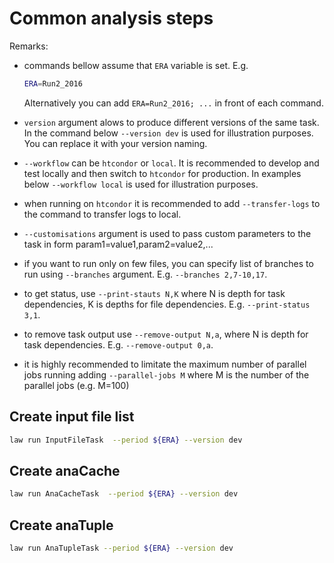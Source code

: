 # Common analysis steps

Remarks:

- commands bellow assume that `ERA` variable is set. E.g.
    ```sh
    ERA=Run2_2016
    ```
    Alternatively you can add `ERA=Run2_2016; ...` in front of each command.

- `version` argument alows to produce different versions of the same task. In the command below `--version dev` is used for illustration purposes. You can replace it with your version naming.
- `--workflow` can be `htcondor` or `local`. It is recommended to develop and test locally and then switch to `htcondor` for production. In examples below `--workflow local` is used for illustration purposes.
- when running on `htcondor` it is recommended to add `--transfer-logs` to the command to transfer logs to local.
- `--customisations` argument is used to pass custom parameters to the task in form param1=value1,param2=value2,...
- if you want to run only on few files, you can specify list of branches to run using `--branches` argument. E.g. `--branches 2,7-10,17`.
- to get status, use `--print-stauts N,K` where N is depth for task dependencies, K is depths for file dependencies. E.g. `--print-status 3,1`.
- to remove task output use `--remove-output N,a`, where N is depth for task dependencies. E.g. `--remove-output 0,a`.
- it is highly recommended to limitate the maximum number of parallel jobs running adding `--parallel-jobs M` where M is the number of the parallel jobs (e.g. M=100)

## Create input file list

```sh
law run InputFileTask  --period ${ERA} --version dev
```

## Create anaCache

```sh
law run AnaCacheTask  --period ${ERA} --version dev
```

## Create anaTuple

```sh
law run AnaTupleTask --period ${ERA} --version dev
```